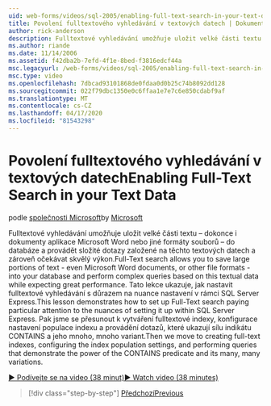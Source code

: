 ```yaml
---
uid: web-forms/videos/sql-2005/enabling-full-text-search-in-your-text-data
title: Povolení fulltextového vyhledávání v textových datech | Dokumenty společnosti Microsoft
author: rick-anderson
description: Fulltextové vyhledávání umožňuje uložit velké části textu - dokonce i dokumenty aplikace Microsoft Word nebo jiné formáty souborů - do databáze a provádět složité qu ...
ms.author: riande
ms.date: 11/14/2006
ms.assetid: f42dba2b-7efd-4f1e-8bed-f3816edcf44a
msc.legacyurl: /web-forms/videos/sql-2005/enabling-full-text-search-in-your-text-data
msc.type: video
ms.openlocfilehash: 7dbcad93101868de0fdaa0d0b25c74b8092dd128
ms.sourcegitcommit: 022f79dbc1350e0c6ffaa1e7e7c6e850cdabf9af
ms.translationtype: MT
ms.contentlocale: cs-CZ
ms.lasthandoff: 04/17/2020
ms.locfileid: "81543298"
---
```

# <a name="enabling-full-text-search-in-your-text-data"></a><span data-ttu-id="855d2-103">Povolení fulltextového vyhledávání v textových datech</span><span class="sxs-lookup"><span data-stu-id="855d2-103">Enabling Full-Text Search in your Text Data</span></span>

<span data-ttu-id="855d2-104">podle [společnosti Microsoft](https://github.com/microsoft)</span><span class="sxs-lookup"><span data-stu-id="855d2-104">by [Microsoft](https://github.com/microsoft)</span></span>

<span data-ttu-id="855d2-105">Fulltextové vyhledávání umožňuje uložit velké části textu – dokonce i dokumenty aplikace Microsoft Word nebo jiné formáty souborů – do databáze a provádět složité dotazy založené na těchto textových datech a zároveň očekávat skvělý výkon.</span><span class="sxs-lookup"><span data-stu-id="855d2-105">Full-Text search allows you to save large portions of text - even Microsoft Word documents, or other file formats - into your database and perform complex queries based on this textual data while expecting great performance.</span></span> <span data-ttu-id="855d2-106">Tato lekce ukazuje, jak nastavit fulltextové vyhledávání s důrazem na nuance nastavení v rámci SQL Server Express.</span><span class="sxs-lookup"><span data-stu-id="855d2-106">This lesson demonstrates how to set up Full-Text search paying particular attention to the nuances of setting it up within SQL Server Express.</span></span> <span data-ttu-id="855d2-107">Pak jsme se přesunout k vytváření fulltextové indexy, konfigurace nastavení populace indexu a provádění dotazů, které ukazují sílu indikátu CONTAINS a jeho mnoho, mnoho variant.</span><span class="sxs-lookup"><span data-stu-id="855d2-107">Then we move to creating full-text indexes, configuring the index population settings, and performing queries that demonstrate the power of the CONTAINS predicate and its many, many variations.</span></span>

[<span data-ttu-id="855d2-108">&#9654; Podívejte se na video (38 minut)</span><span class="sxs-lookup"><span data-stu-id="855d2-108">&#9654; Watch video (38 minutes)</span></span>](https://channel9.msdn.com/Blogs/ASP-NET-Site-Videos/enabling-full-text-search-in-your-text-data)

> [!div class="step-by-step"]
> [<span data-ttu-id="855d2-109">Předchozí</span><span class="sxs-lookup"><span data-stu-id="855d2-109">Previous</span></span>](creating-and-using-stored-procedures.md)
